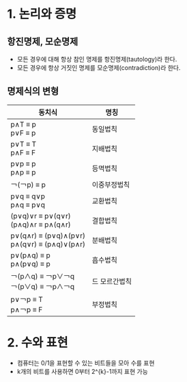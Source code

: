# 1. 논리와 증명
## 항진명제, 모순명제
- 모든 경우에 대해 항상 참인 명제를 항진명제(tautology)라 한다.
- 모든 경우에 항상 거짓인 명제를 모순명제(contradiction)라 한다.

## 명제식의 변형

|동치식|명칭|
|--|--|
|p∧T ≡ p <br/> p∨F ≡ p|동일법칙|
|p∨T ≡ T <br/> p∧F ≡ F|지배법칙|
|p∨p ≡ p <br/> p∧p ≡ p|등멱법칙|
|￢(￢p) ≡ p|이중부정법칙|
|p∨q ≡ q∨p <br/> p∧q ≡ p∨q|교환법칙|
|(p∨q)∨r ≡ p∨(q∨r) <br/> (p∧q)∧r ≡ p∧(q∧r)|결합법칙|
|p∨(q∧r) ≡ (p∨q)∧(p∨r) <br/> p∧(q∨r) ≡ (p∧q)∨(p∧r)|분배법칙|
|p∨(p∧q) ≡ p <br/> p∧(p∨q) ≡ p|흡수법칙|
|￢(p∧q) ≡ ￢p∨￢q <br/> ￢(p∨q) ≡ ￢p∧￢q|드 모르간법칙|
|p∨￢p ≡ T <br/> p∧￢p ≡ F|부정법칙|

# 2. 수와 표현
- 컴퓨터는 0/1을 표현할 수 있는 비트들을 모아 수를 표현
- k개의 비트를 사용하면 0부터 2^{k}-1까지 표현 가능


